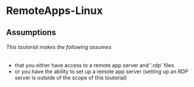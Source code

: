 # RemoteApps-Linux
## Assumptions
###### This toutorial makes the following assumes 
* that you either have access to a remote app server and '.rdp' files
* or you have the ability to set up a remote app server (setting up an RDP server is outside of the scope of this toutorial)
